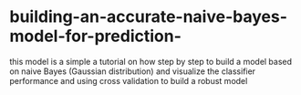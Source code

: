 # building-an-accurate-naive-bayes-model-for-prediction-
this model is a simple a tutorial on how  step by step to build a model based on naive Bayes (Gaussian distribution)  and visualize the classifier performance and using cross validation to build a robust model  
